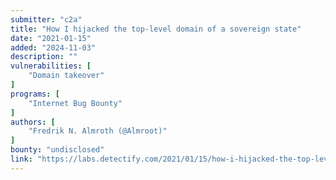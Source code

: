 ```yaml
---
submitter: "c2a"
title: "How I hijacked the top-level domain of a sovereign state"
date: "2021-01-15"
added: "2024-11-03"
description: ""
vulnerabilities: [
    "Domain takeover"
]
programs: [
    "Internet Bug Bounty"
]
authors: [
    "Fredrik N. Almroth (@Almroot)"
]
bounty: "undisclosed"
link: "https://labs.detectify.com/2021/01/15/how-i-hijacked-the-top-level-domain-of-a-sovereign-state/"
---
```




